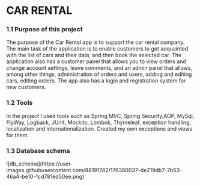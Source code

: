 <h1>CAR RENTAL</h1>
  <h3>1.1	Purpose of this project</h3>
The purpose of the Car Rental app is to support the car rental company. The main task of the application is to enable customers to get acquainted with the list of cars and their data, and then book the selected car. The application also has a customer panel that allows you to view orders and change account settings, leave comments, and an admin panel that allows, among other things, administration of orders and users, adding and editing cars, editing orders. The app also has a login and registration system for new customers.

<h3>1.2	Tools</h3>
In the project I used tools such as Spring MVC, Spring Security,AOP, MySql, FlyWay, Logback, JUnit, Mockito, Lombok, Thymeleaf, exception handling, localization and internationalization. Created my own exceptions and views for them.

<h3>1.3	Database schema</h3>
![db_schema](https://user-images.githubusercontent.com/88191742/176380037-de219db7-7b53-46a4-be10-1cd781ed50ee.png)
